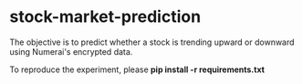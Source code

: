 # stock-market-prediction
 The objective is to predict whether a stock is trending upward or downward using Numerai's encrypted data.

To reproduce the experiment, please __pip install -r requirements.txt__
